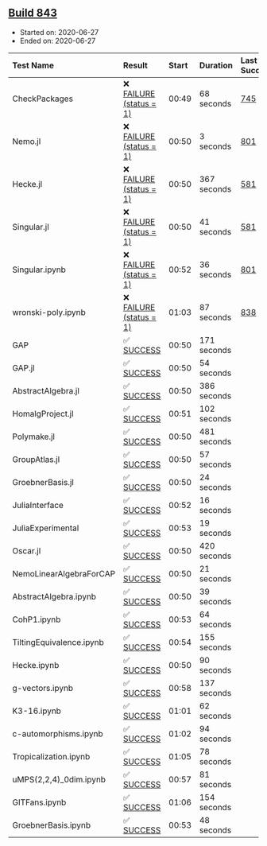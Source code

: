 ## [Build 843](https://oscarci.mathematik.uni-kl.de/job/oscar-julia-1.4/843/)

* Started on: 2020-06-27
* Ended on: 2020-06-27

| Test Name    | Result | Start | Duration | Last Success | First Failure |
|:-------------|:-------|:------|:---------|:-------------|:--------------|
| CheckPackages | ❌ [FAILURE (status = 1)](https://oscarci.mathematik.uni-kl.de/job/oscar-julia-1.4/843/artifact/logs/build-843/CheckPackages.log) | 00:49 | 68 seconds | [745](https://oscarci.mathematik.uni-kl.de/job/oscar-julia-1.4/745/) | [746](https://oscarci.mathematik.uni-kl.de/job/oscar-julia-1.4/746/) |
| Nemo.jl | ❌ [FAILURE (status = 1)](https://oscarci.mathematik.uni-kl.de/job/oscar-julia-1.4/843/artifact/logs/build-843/Nemo.jl.log) | 00:50 | 3 seconds | [801](https://oscarci.mathematik.uni-kl.de/job/oscar-julia-1.4/801/) | [802](https://oscarci.mathematik.uni-kl.de/job/oscar-julia-1.4/802/) |
| Hecke.jl | ❌ [FAILURE (status = 1)](https://oscarci.mathematik.uni-kl.de/job/oscar-julia-1.4/843/artifact/logs/build-843/Hecke.jl.log) | 00:50 | 367 seconds | [581](https://oscarci.mathematik.uni-kl.de/job/oscar-julia-1.4/581/) | [582](https://oscarci.mathematik.uni-kl.de/job/oscar-julia-1.4/582/) |
| Singular.jl | ❌ [FAILURE (status = 1)](https://oscarci.mathematik.uni-kl.de/job/oscar-julia-1.4/843/artifact/logs/build-843/Singular.jl.log) | 00:50 | 41 seconds | [581](https://oscarci.mathematik.uni-kl.de/job/oscar-julia-1.4/581/) | [582](https://oscarci.mathematik.uni-kl.de/job/oscar-julia-1.4/582/) |
| Singular.ipynb | ❌ [FAILURE (status = 1)](https://oscarci.mathematik.uni-kl.de/job/oscar-julia-1.4/843/artifact/logs/build-843/Singular.ipynb.log) | 00:52 | 36 seconds | [801](https://oscarci.mathematik.uni-kl.de/job/oscar-julia-1.4/801/) | [802](https://oscarci.mathematik.uni-kl.de/job/oscar-julia-1.4/802/) |
| wronski-poly.ipynb | ❌ [FAILURE (status = 1)](https://oscarci.mathematik.uni-kl.de/job/oscar-julia-1.4/843/artifact/logs/build-843/wronski-poly.ipynb.log) | 01:03 | 87 seconds | [838](https://oscarci.mathematik.uni-kl.de/job/oscar-julia-1.4/838/) | [839](https://oscarci.mathematik.uni-kl.de/job/oscar-julia-1.4/839/) |
| GAP | ✅ [SUCCESS](https://oscarci.mathematik.uni-kl.de/job/oscar-julia-1.4/843/artifact/logs/build-843/GAP.log) | 00:50 | 171 seconds |  |  |
| GAP.jl | ✅ [SUCCESS](https://oscarci.mathematik.uni-kl.de/job/oscar-julia-1.4/843/artifact/logs/build-843/GAP.jl.log) | 00:50 | 54 seconds |  |  |
| AbstractAlgebra.jl | ✅ [SUCCESS](https://oscarci.mathematik.uni-kl.de/job/oscar-julia-1.4/843/artifact/logs/build-843/AbstractAlgebra.jl.log) | 00:50 | 386 seconds |  |  |
| HomalgProject.jl | ✅ [SUCCESS](https://oscarci.mathematik.uni-kl.de/job/oscar-julia-1.4/843/artifact/logs/build-843/HomalgProject.jl.log) | 00:51 | 102 seconds |  |  |
| Polymake.jl | ✅ [SUCCESS](https://oscarci.mathematik.uni-kl.de/job/oscar-julia-1.4/843/artifact/logs/build-843/Polymake.jl.log) | 00:50 | 481 seconds |  |  |
| GroupAtlas.jl | ✅ [SUCCESS](https://oscarci.mathematik.uni-kl.de/job/oscar-julia-1.4/843/artifact/logs/build-843/GroupAtlas.jl.log) | 00:50 | 57 seconds |  |  |
| GroebnerBasis.jl | ✅ [SUCCESS](https://oscarci.mathematik.uni-kl.de/job/oscar-julia-1.4/843/artifact/logs/build-843/GroebnerBasis.jl.log) | 00:50 | 24 seconds |  |  |
| JuliaInterface | ✅ [SUCCESS](https://oscarci.mathematik.uni-kl.de/job/oscar-julia-1.4/843/artifact/logs/build-843/JuliaInterface.log) | 00:52 | 16 seconds |  |  |
| JuliaExperimental | ✅ [SUCCESS](https://oscarci.mathematik.uni-kl.de/job/oscar-julia-1.4/843/artifact/logs/build-843/JuliaExperimental.log) | 00:53 | 19 seconds |  |  |
| Oscar.jl | ✅ [SUCCESS](https://oscarci.mathematik.uni-kl.de/job/oscar-julia-1.4/843/artifact/logs/build-843/Oscar.jl.log) | 00:50 | 420 seconds |  |  |
| NemoLinearAlgebraForCAP | ✅ [SUCCESS](https://oscarci.mathematik.uni-kl.de/job/oscar-julia-1.4/843/artifact/logs/build-843/NemoLinearAlgebraForCAP.log) | 00:50 | 21 seconds |  |  |
| AbstractAlgebra.ipynb | ✅ [SUCCESS](https://oscarci.mathematik.uni-kl.de/job/oscar-julia-1.4/843/artifact/logs/build-843/AbstractAlgebra.ipynb.log) | 00:50 | 39 seconds |  |  |
| CohP1.ipynb | ✅ [SUCCESS](https://oscarci.mathematik.uni-kl.de/job/oscar-julia-1.4/843/artifact/logs/build-843/CohP1.ipynb.log) | 00:53 | 64 seconds |  |  |
| TiltingEquivalence.ipynb | ✅ [SUCCESS](https://oscarci.mathematik.uni-kl.de/job/oscar-julia-1.4/843/artifact/logs/build-843/TiltingEquivalence.ipynb.log) | 00:54 | 155 seconds |  |  |
| Hecke.ipynb | ✅ [SUCCESS](https://oscarci.mathematik.uni-kl.de/job/oscar-julia-1.4/843/artifact/logs/build-843/Hecke.ipynb.log) | 00:50 | 90 seconds |  |  |
| g-vectors.ipynb | ✅ [SUCCESS](https://oscarci.mathematik.uni-kl.de/job/oscar-julia-1.4/843/artifact/logs/build-843/g-vectors.ipynb.log) | 00:58 | 137 seconds |  |  |
| K3-16.ipynb | ✅ [SUCCESS](https://oscarci.mathematik.uni-kl.de/job/oscar-julia-1.4/843/artifact/logs/build-843/K3-16.ipynb.log) | 01:01 | 62 seconds |  |  |
| c-automorphisms.ipynb | ✅ [SUCCESS](https://oscarci.mathematik.uni-kl.de/job/oscar-julia-1.4/843/artifact/logs/build-843/c-automorphisms.ipynb.log) | 01:02 | 94 seconds |  |  |
| Tropicalization.ipynb | ✅ [SUCCESS](https://oscarci.mathematik.uni-kl.de/job/oscar-julia-1.4/843/artifact/logs/build-843/Tropicalization.ipynb.log) | 01:05 | 78 seconds |  |  |
| uMPS(2,2,4)_0dim.ipynb | ✅ [SUCCESS](https://oscarci.mathematik.uni-kl.de/job/oscar-julia-1.4/843/artifact/logs/build-843/uMPS-2-2-4-_0dim.ipynb.log) | 00:57 | 81 seconds |  |  |
| GITFans.ipynb | ✅ [SUCCESS](https://oscarci.mathematik.uni-kl.de/job/oscar-julia-1.4/843/artifact/logs/build-843/GITFans.ipynb.log) | 01:06 | 154 seconds |  |  |
| GroebnerBasis.ipynb | ✅ [SUCCESS](https://oscarci.mathematik.uni-kl.de/job/oscar-julia-1.4/843/artifact/logs/build-843/GroebnerBasis.ipynb.log) | 00:53 | 48 seconds |  |  |

